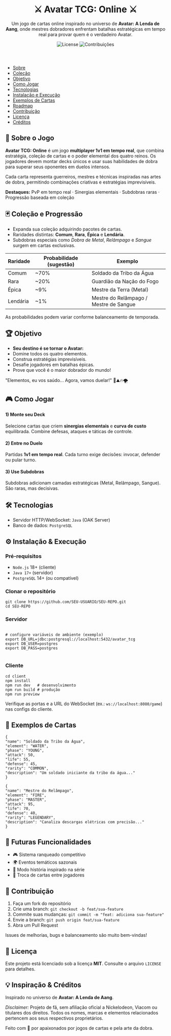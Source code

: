  <header>
      <h1 align="center">⚔️ Avatar TCG: Online ⚔️</h1>
      <p class="lead" align="center">
        Um jogo de cartas online inspirado no universo de <b>Avatar: A Lenda de Aang</b>, onde mestres dobradores
        enfrentam batalhas estratégicas em tempo real para provar quem é o verdadeiro Avatar.
      </p>
      <div class="badges" align="center">
        <img alt="License" src="https://img.shields.io/badge/license-MIT-f59e0b" />
        <img alt="Contribuições" src="https://img.shields.io/badge/contribuições-bem--vindas-8b5cf6" />
      </div>
    </header>
    <nav class="toc" aria-label="Navegação">
      <ul>
        <li><a href="#sobre-o-jogo">Sobre</a></li>
        <li><a href="#colecao-e-progressao">Coleção</a></li>
        <li><a href="#objetivo">Objetivo</a></li>
        <li><a href="#como-jogar">Como Jogar</a></li>
        <li><a href="#tecnologias">Tecnologias</a></li>
        <li><a href="#instalacao">Instalação e Execução</a></li>
        <li><a href="#exemplos-de-cartas">Exemplos de Cartas</a></li>
        <li><a href="#futuras-funcionalidades">Roadmap</a></li>
        <li><a href="#contribuicao">Contribuição</a></li>
        <li><a href="#licenca">Licença</a></li>
        <li><a href="#creditos">Créditos</a></li>
      </ul>
    </nav>
    <!-- === CONTEÚDO QUE VOCÊ ENVIOU (ajustado/formatado) === -->
    <section id="sobre-o-jogo">
      <h2>📜 Sobre o Jogo</h2>
      <p><strong>Avatar TCG: Online</strong> é um jogo <strong>multiplayer 1v1 em tempo real</strong>, que combina estratégia, coleção de cartas e o poder elemental dos quatro reinos.
        Os jogadores devem montar decks únicos e usar suas habilidades de dobra para superar seus oponentes em duelos intensos.</p>
      <p>Cada carta representa guerreiros, mestres e técnicas inspiradas nas artes de dobra, permitindo combinações criativas e estratégias imprevisíveis.</p>
      <div class="callout">
        <strong>Destaques:</strong> PvP em tempo real · Sinergias elementais · Subdobras raras · Progressão baseada em coleção
      </div>
    </section>
    <section id="colecao-e-progressao">
      <h2>🃏 Coleção e Progressão</h2>
      <ul>
        <li>Expanda sua coleção adquirindo pacotes de cartas.</li>
        <li>Raridades distintas: <strong>Comum</strong>, <strong>Rara</strong>, <strong>Épica</strong> e <strong>Lendária</strong>.</li>
        <li>Subdobras especiais como <em>Dobra de Metal</em>, <em>Relâmpago</em> e <em>Sangue</em> surgem em cartas exclusivas.</li>
      </ul>
      <table aria-label="Tabela de raridades">
        <thead>
          <tr><th>Raridade</th><th>Probabilidade (sugestão)</th><th>Exemplo</th></tr>
        </thead>
        <tbody>
          <tr><td>Comum</td><td>~70%</td><td>Soldado da Tribo da Água</td></tr>
          <tr><td>Rara</td><td>~20%</td><td>Guardião da Nação do Fogo</td></tr>
          <tr><td>Épica</td><td>~9%</td><td>Mestre da Terra (Metal)</td></tr>
          <tr><td>Lendária</td><td>~1%</td><td>Mestre do Relâmpago / Mestre de Sangue</td></tr>
        </tbody>
      </table>
      <p style="color:var(--muted);margin-top:6px">As probabilidades podem variar conforme balanceamento de temporada.</p>
    </section>
    <section id="objetivo">
      <h2>🏆 Objetivo</h2>
      <ul>
        <li><strong>Seu destino é se tornar o Avatar:</strong></li>
        <li>Domine todos os quatro elementos.</li>
        <li>Construa estratégias imprevisíveis.</li>
        <li>Desafie jogadores em batalhas épicas.</li>
        <li>Prove que você é o maior dobrador do mundo!</li>
      </ul>
      <div class="quote">"Elementos, eu vos saúdo... Agora, vamos duelar!" 🌊⛰️🔥🌪️</div>
    </section>
    <section id="como-jogar">
      <h2>🎮 Como Jogar</h2>
      <div class="grid grid-2">
        <div>
          <h4>1) Monte seu Deck</h4>
          <p>Selecione cartas que criem <strong>sinergias elementais</strong> e <strong>curva de custo</strong> equilibrada. Combine defesas, ataques e táticas de controle.</p>
          <h4>2) Entre no Duelo</h4>
          <p>Partidas <strong>1v1 em tempo real</strong>. Cada turno exige decisões: invocar, defender ou pular turno.</p>
          <h4>3) Use Subdobras</h4>
          <p>Subdobras adicionam camadas estratégicas (Metal, Relâmpago, Sangue). São raras, mas decisivas.</p>
        </div>
      </div>
    </section>
    <section id="tecnologias">
      <h2>🛠️ Tecnologias</h2>
      <ul>
        <li>Servidor HTTP/WebSocket: <code>Java</code> (OAK Server)</li>
        <li>Banco de dados: <code>PostgreSQL</code></li>
      </ul>
    </section>
    <section id="instalacao">
      <h2>⚙️ Instalação & Execução</h2>
      <h3>Pré-requisitos</h3>
      <ul>
        <li><code>Node.js</code> 18+ (cliente)</li>
        <li><code>Java 17+</code> (servidor)</li>
        <li><code>PostgreSQL</code> 14+ (ou compatível)</li>
      </ul>
      <h3>Clonar o repositório</h3>
      <pre><code>git clone https://github.com/SEU-USUARIO/SEU-REPO.git
cd SEU-REPO</code></pre>

<h3>Servidor</h3>
<pre>
    <code>
# configure variáveis de ambiente (exemplo)
export DB_URL=jdbc:postgresql://localhost:5432/avatar_tcg
export DB_USER=postgres
export DB_PASS=postgres
    </code>
</pre>

<h3>Cliente</h3>
<pre><code>cd client
npm install
npm run dev   # desenvolvimento
npm run build # produção
npm run preview
</code></pre>
<p style="color:var(--muted)">Verifique as portas e a URL do WebSocket (ex.: <code>ws://localhost:8080/game</code>) nas configs do cliente.</p>
</section>
<section id="exemplos-de-cartas">
      <h2>🧩 Exemplos de Cartas</h2>
      <div class="grid grid-2">
        <div>
          <pre><code>{
"name": "Soldado da Tribo da Água",
"element": "WATER",
"phase": "YOUNG",
"attack": 50,
"life": 55,
"defense": 45,
"rarity": "COMMON",
"description": "Um soldado iniciante da tribo da água..."
}</code></pre>
</div>
<div>
<pre><code>{
"name": "Mestre do Relâmpago",
"element": "FIRE",
"phase": "MASTER",
"attack": 95,
"life": 70,
"defense": 40,
"rarity": "LEGENDARY",
"description": "Canaliza descargas elétricas com precisão..."
}</code></pre>
</div>
</div>
</section>
    <section id="futuras-funcionalidades">
      <h2>🚀 Futuras Funcionalidades</h2>
      <ul>
        <li>🎮 Sistema ranqueado competitivo</li>
        <li>🌍 Eventos temáticos sazonais</li>
        <li>🧩 Modo história inspirado na série</li>
        <li>🤝 Troca de cartas entre jogadores</li>
      </ul>
    </section>
    <section id="contribuicao">
      <h2>🤝 Contribuição</h2>
      <ol>
        <li>Faça um fork do repositório</li>
        <li>Crie uma branch: <code>git checkout -b feat/sua-feature</code></li>
        <li>Commite suas mudanças: <code>git commit -m "feat: adiciona sua-feature"</code></li>
        <li>Envie a branch: <code>git push origin feat/sua-feature</code></li>
        <li>Abra um Pull Request</li>
      </ol>
      <p class="callout">Issues de melhorias, bugs e balanceamento são muito bem-vindas!</p>
    </section>
    <section id="licenca">
      <h2>📄 Licença</h2>
      <p>Este projeto está licenciado sob a licença <strong>MIT</strong>. Consulte o arquivo <code>LICENSE</code> para detalhes.</p>
    </section>
    <section id="creditos">
      <h2>💡 Inspiração & Créditos</h2>
      <p>Inspirado no universo de <strong>Avatar: A Lenda de Aang</strong>.</p>
      <p style="color:var(--muted)"><em>Disclaimer:</em> Projeto de fã, sem afiliação oficial a Nickelodeon, Viacom ou titulares dos direitos. Todos os nomes, marcas e elementos relacionados pertencem aos seus respectivos proprietários.</p>
    </section>
    <footer>
      Feito com 💙 por apaixonados por jogos de cartas e pela arte da dobra.
    </footer>
  </div>



